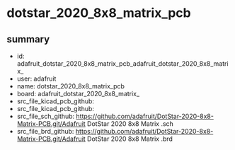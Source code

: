 # dotstar_2020_8x8_matrix_pcb
 
## summary 
* id: adafruit_dotstar_2020_8x8_matrix_pcb_adafruit_dotstar_2020_8x8_matrix_
* user: adafruit
* name: dotstar_2020_8x8_matrix_pcb
* board: adafruit_dotstar_2020_8x8_matrix_
* src_file_kicad_pcb_github: 
* src_file_kicad_pcb_github: 
* src_file_sch_github: https://github.com/adafruit/DotStar-2020-8x8-Matrix-PCB.git/Adafruit DotStar 2020 8x8 Matrix .sch
* src_file_brd_github: https://github.com/adafruit/DotStar-2020-8x8-Matrix-PCB.git/Adafruit DotStar 2020 8x8 Matrix .brd




